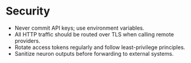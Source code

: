 # Security

- Never commit API keys; use environment variables.
- All HTTP traffic should be routed over TLS when calling remote providers.
- Rotate access tokens regularly and follow least-privilege principles.
- Sanitize neuron outputs before forwarding to external systems.
